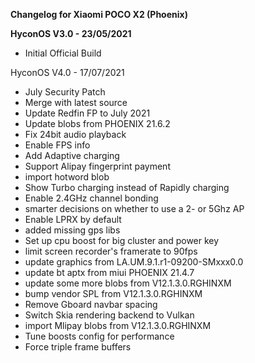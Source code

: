 **Changelog for Xiaomi POCO X2 (Phoenix)**

**HyconOS V3.0 - 23/05/2021**
- Initial Official Build

HyconOS V4.0 - 17/07/2021
- July Security Patch
- Merge with latest source 
- Update Redfin FP to July 2021
- Update blobs from PHOENIX 21.6.2
- Fix 24bit audio playback
- Enable FPS info 
- Add Adaptive charging
- Support Alipay fingerprint payment 
- import hotword blob
- Show Turbo charging instead of Rapidly charging
- Enable 2.4GHz channel bonding
- smarter decisions on whether to use a 2- or 5Ghz AP 
- Enable LPRX by default 
- added missing gps libs
- Set up cpu boost for big cluster and power key
- limit screen recorder's framerate to 90fps
- update graphics from LA.UM.9.1.r1-09200-SMxxx0.0
- update bt aptx from miui PHOENIX 21.4.7
- update some more blobs from V12.1.3.0.RGHINXM
- bump vendor SPL from V12.1.3.0.RGHINXM
- Remove Gboard navbar spacing 
- Switch Skia rendering backend to Vulkan 
- import Mlipay blobs from V12.1.3.0.RGHINXM 
- Tune boosts config for performance 
- Force triple frame buffers 
